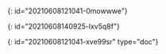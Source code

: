 ##
{: id="20210608121041-0mowwwe"}

{: id="20210608140925-lxv5q8f"}


{: id="20210608121041-xve99sr" type="doc"}
